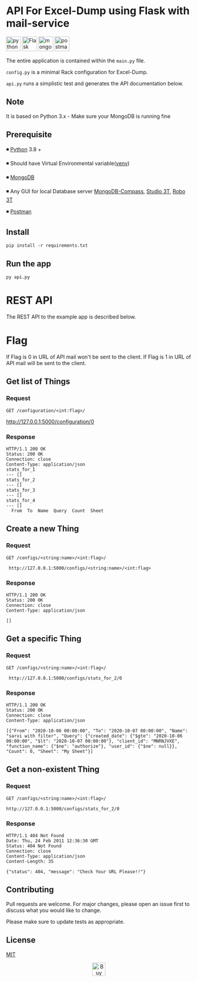 # API For Excel-Dump using Flask with mail-service
<p>  
<img src="https://devicons.github.io/devicon/devicon.git/icons/python/python-original.svg" alt="python" width="40" height="40"/>
<img src="https://www.kindpng.com/picc/m/188-1882559_python-flask-hd-png-download.png" alt="Flask" width="40" height="40"/>
<img src="https://devicons.github.io/devicon/devicon.git/icons/mongodb/mongodb-original.svg" alt="mongodb" width="40" height="40"/>
<img src="https://img.icons8.com/dusk/64/000000/postman-api.png" alt="postman" width="40" height="40"/>
</p> 

The entire application is contained within the `main.py` file.

`config.py` is a minimal Rack configuration for Excel-Dump.

`api.py` runs a simplistic test and generates the API
documentation below.

## Note
 It is based on Python 3.x - Make sure your MongoDB is running fine

## Prerequisite
◾ [Python](https://www.python.org/downloads/) 3.8 +

◾ Should have Virtual Environmental variable([venv](https://www.geeksforgeeks.org/create-virtual-environment-using-venv-python/))

◾ [MongoDB](https://www.mongodb.com/try/download)

◾ Any GUI for local Database server [MongoDB-Compass](https://www.mongodb.com/products/compass), [Studio 3T](https://studio3t.com/download/), [Robo 3T](https://robomongo.org/download)

◾ [Postman](https://www.postman.com/)


## Install

    pip install -r requirements.txt

## Run the app

    py api.py

# REST API

The REST API to the example app is described below.

# Flag

If Flag is 0 in URL of API mail won't be sent to the client.
If Flag is 1 in URL of API mail will be sent to the client.

## Get list of Things

### Request

`GET /configuration/<int:flag>/`

   http://127.0.0.1:5000/configuration/0

### Response

    HTTP/1.1 200 OK
    Status: 200 OK
    Connection: close
    Content-Type: application/json
    stats_for_1
    --- []
    stats_for_2
    --- []
    stats_for_3
    --- []
    stats_for_4
    --- []
      From  To  Name  Query  Count  Sheet
      
## Create a new Thing

### Request

`GET /configs/<string:name>/<int:flag>/`

     http://127.0.0.1:5000/configs/<string:name>/<int:flag>

### Response

    HTTP/1.1 200 OK
    Status: 200 OK
    Connection: close
    Content-Type: application/json
    
    [] 
## Get a specific Thing

### Request

`GET /configs/<string:name>/<int:flag>/`

     http://127.0.0.1:5000/configs/stats_for_2/0

### Response

    HTTP/1.1 200 OK
    Status: 200 OK
    Connection: close
    Content-Type: application/json

    [{"From": "2020-10-06 00:00:00", "To": "2020-10-07 00:00:00", "Name": "sarvi with filter", "Query": {"created_date": {"$gte": "2020-10-06 00:00:00", "$lt": "2020-10-07 00:00:00"}, "client_id": "MNRNJVXE", "function_name": {"$ne": "authorize"}, "user_id": {"$ne": null}}, "Count": 0, "Sheet": "My Sheet"}]

## Get a non-existent Thing

### Request

`GET /configs/<string:name>/<int:flag>/`

    http://127.0.0.1:5000/configs/stats_for_2/0

### Response

    HTTP/1.1 404 Not Found
    Date: Thu, 24 Feb 2011 12:36:30 GMT
    Status: 404 Not Found
    Connection: close
    Content-Type: application/json
    Content-Length: 35
    
    {"status": 404, "message": "Check Your URL Please!!"}


## Contributing
Pull requests are welcome. For major changes, please open an issue first to discuss what you would like to change.

Please make sure to update tests as appropriate.

## License
[MIT](https://choosealicense.com/licenses/mit/)

<p align="center">
<a href='https://ko-fi.com/C0C12CBIQ' target='_blank'><img height='36' style='border:0px;height:36px;' src='https://cdn.ko-fi.com/cdn/kofi3.png?v=5' border='5' alt='Buy Me a Coffee at ko-fi.com' /></a>
</p>
